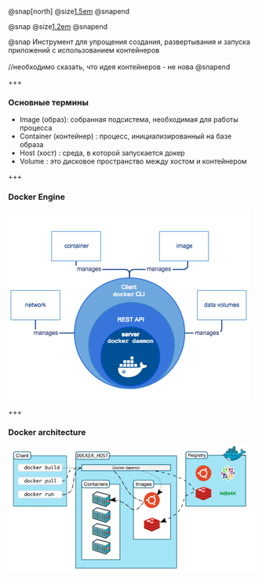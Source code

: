 @snap[north]
@size[1.5em](Знакомство)
@snapend

@snap
@size[1.2em](Docker)
@snapend

@snap
Инструмент для упрощения создания, развертывания и запуска приложений с использованием контейнеров
<br><br>
//необходимо сказать, что идея контейнеров - не нова
@snapend

+++

### Основные термины

- Image (образ): собранная подсистема, необходимая для работы процесса
- Container (контейнер) : процесс, инициализированный на базе образа
- Host (хост) : среда, в которой запускается докер
- Volume : это дисковое пространство между хостом и контейнером

+++

### Docker Engine

![Docker Engine](images/engine.png)

+++

### Docker architecture

![Docker Architecture](images/architecture.png)

